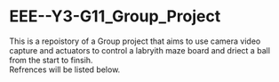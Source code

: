 # EEE--Y3-G11_Group_Project 
This is a repoistory of a Group project that aims to use camera video capture and actuators to control a labryith maze board and driect a ball from the start to finsih.  
Refrences will be listed below.
